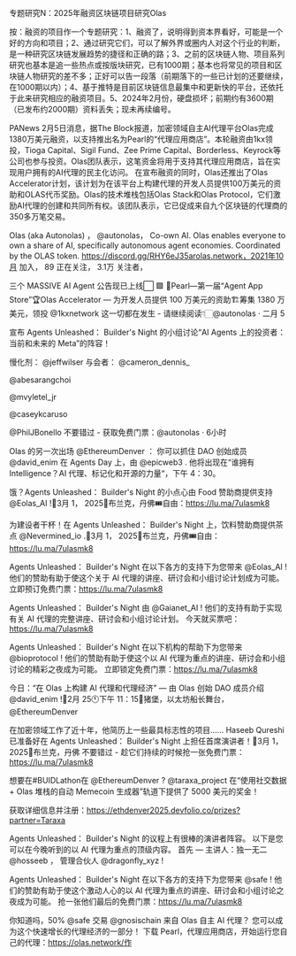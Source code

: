 专题研究N：2025年融资区块链项目研究Olas

按：融资的项目作一个专题研究：1、融资了，说明得到资本界看好，可能是一个好的方向和项目；2、通过研究它们，可以了解外界或圈内人对这个行业的判断，是一种研究区块链发展趋势的捷径和正确的路；3、之前的区块链人物、项目系列研究也基本是追一些热点或按版块研究，已有1000期；基本也将常见的项目和区块链人物研究的差不多；正好可以告一段落（前期落下的一些已计划的还要继续，在1000期以内）；4、基于推特是目前区块链信息最集中和更新快的平台，还依托于此来研究相应的融资项目。5、2024年2月份，硬盘损坏；前期约有3600期（已发布约2000期）资料丢失；现未再续编号。

PANews 2月5日消息，据The Block报道，加密领域自主AI代理平台Olas完成1380万美元融资，以支持推出名为Pearl的“代理应用商店”。本轮融资由1kx领投，Tioga Capital、Sigil Fund、Zee Prime Capital、Borderless、Keyrock等公司也参与投资。Olas团队表示，这笔资金将用于支持其代理应用商店，旨在实现用户拥有的AI代理的民主化访问。
在宣布融资的同时，Olas还推出了Olas Accelerator计划，该计划为在该平台上构建代理的开发人员提供100万美元的资助和OLAS代币奖励。Olas的技术堆栈包括Olas Stack和Olas Protocol，它们激励AI代理的创建和共同所有权。该团队表示，它已促成来自九个区块链的代理商的350多万笔交易。

Olas (aka Autonolas)
，
@autonolas，
Co-own AI. 
Olas enables everyone to own a share of AI, specifically autonomous agent economies. 
Coordinated by the OLAS token.
https://discord.gg/RHY6eJ35arolas.network，2021年10月 加入，
89 正在关注，
3.1万 关注者，

三个 MASSIVE AI Agent 公告现已上线⬜️ 🟪
🥇Pearl—第一届“Agent App Store”🏆Olas Accelerator — 为开发人员提供 100 万美元的资助🏗️筹集 1380 万美元，领投
@1kxnetwork
这一切都在发生 - 请继续阅读👇🏻@autonolas
·
二月 5

宣布 Agents Unleashed： Builder's Night 的小组讨论“AI Agents 上的投资者：当前和未来的 Meta”的阵容！

慢化剂：
@jeffwilser
与会者：
@cameron_dennis_
 
@abesarangchoi
 
@mvyletel_jr
 
@caseykcaruso
  
@PhilJBonello
不要错过 - 获取免费门票：@autonolas
·
6小时

Olas 的另一次出场
@EthereumDenver
： 你可以抓住 DAO 创始成员
@david_enim
在 Agents Day 上，由
@epicweb3
.
他将出现在“谁拥有 Intelligence？AI 代理、标记化和开源的力量“，下午 4：30。

饿？Agents Unleashed： Builder's Night 的小点心由 Food 赞助商提供支持
@Eolas_AI
!📆3月 1， 2025📍布兰克，丹佛🎟️自由：https://lu.ma/7ulasmk8

为建设者干杯！在 Agents Unleashed： Builder's Night 上，饮料赞助商提供茶点
@Nevermined_io
.📆3月 1， 2025📍布兰克，丹佛🎟️自由：https://lu.ma/7ulasmk8

Agents Unleashed： Builder's Night 在以下各方的支持下为您带来
@Eolas_AI
!
他们的赞助有助于使这个关于 AI 代理的讲座、研讨会和小组讨论计划成为可能。
立即预订免费门票：https://lu.ma/7ulasmk8

Agents Unleashed： Builder's Night 由
@Gaianet_AI
!
他们的支持有助于实现有关 AI 代理的完整讲座、研讨会和小组讨论计划。
今天就买票吧：https://lu.ma/7ulasmk8

Agents Unleashed： Builder's Night 在以下机构的帮助下为您带来
@bioprotocol
!
他们的赞助有助于使这个以 AI 代理为重点的讲座、研讨会和小组讨论的精彩之夜成为可能。
立即锁定免费门票：https://lu.ma/7ulasmk8

今日：“在 Olas 上构建 AI 代理和代理经济” — 由 Olas 创始 DAO 成员介绍
@david_enim
!📆2月 25🕚下午 11：15📍猪堡，以太坊船长舞台，
@EthereumDenver

在加密领域工作了近十年，他简历上一些最具标志性的项目......
Haseeb Qureshi 已准备好在 Agents Unleashed： Builder's Night 上担任首席演讲者！📆3月 1， 2025📍布兰克，丹佛
不要错过 - 趁它们持续的时候抢一张免费门票：https://lu.ma/7ulasmk8

想要在#BUIDLathon在
@EthereumDenver
?
@taraxa_project
在“使用社交数据 + Olas 堆栈的自动 Memecoin 生成器”轨道下提供了 5000 美元的奖金！

获取详细信息并注册：https://ethdenver2025.devfolio.co/prizes?partner=Taraxa

Agents Unleashed： Builder's Night 的议程上有很棒的演讲者阵容。
以下是您可以在今晚听到的以 AI 代理为重点的顶级内容。
首先 — 主讲人：独一无二
@hosseeb
， 管理合伙人
@dragonfly_xyz
!

Agents Unleashed： Builder's Night 在以下各方的支持下为您带来
@safe
!
他们的赞助有助于使这个激动人心的以 AI 代理为重点的讲座、研讨会和小组讨论之夜成为可能。
抢一张他们最后的免费门票：https://lu.ma/7ulasmk8

你知道吗，50%
@safe
交易
@gnosischain
来自 Olas 自主 AI 代理？
您可以成为这个快速增长的代理经济的一部分！
下载 Pearl，代理应用商店，开始运行您自己的代理：https://olas.network/作